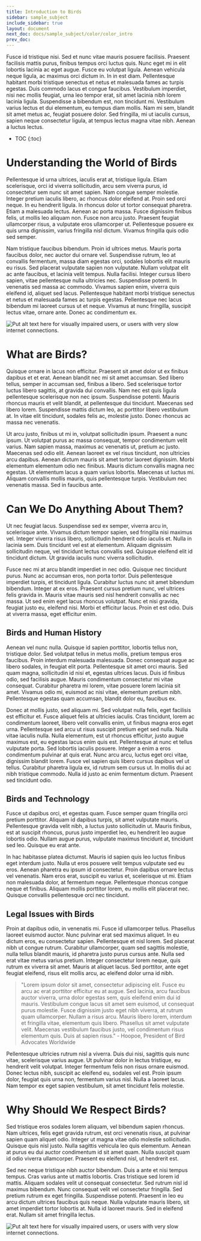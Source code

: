 ```yaml
---
title: Introduction to Birds
sidebar: sample_subject
include_sidebar: true
layout: document
next_doc: docs/sample_subject/color/color_intro
prev_doc: 
---
```


Fusce id tristique nisi. Sed et nunc vitae mauris posuere facilisis. Praesent facilisis mattis purus, finibus tempus orci luctus quis. Nunc eget mi in elit lobortis lacinia ac eget augue. Fusce eu volutpat ligula. Aenean vehicula neque ligula, ac maximus orci dictum in. In in est diam. Pellentesque habitant morbi tristique senectus et netus et malesuada fames ac turpis egestas. Duis commodo lacus et congue faucibus. Vestibulum imperdiet, nisi nec mollis feugiat, urna leo tempor erat, sit amet lacinia nibh lorem lacinia ligula. Suspendisse a bibendum est, non tincidunt mi. Vestibulum varius lectus et dui elementum, eu tempus diam mollis. Nam mi sem, blandit sit amet metus ac, feugiat posuere dolor. Sed fringilla, mi ut iaculis cursus, sapien neque consectetur ligula, at tempus lectus magna vitae nibh. Aenean a luctus lectus. 

* TOC
{:toc}

# Understanding the World of Birds

Pellentesque id urna ultrices, iaculis erat at, tristique ligula. Etiam scelerisque, orci id viverra sollicitudin, arcu sem viverra purus, id consectetur sem nunc sit amet sapien. Nam congue semper molestie. Integer pretium iaculis libero, ac rhoncus dolor eleifend at. Proin sed orci neque. In eu hendrerit ligula. In rhoncus dolor ut tortor consequat pharetra. Etiam a malesuada lectus. Aenean ac porta massa. Fusce dignissim finibus felis, ut mollis leo aliquam non. Fusce non arcu justo. Praesent feugiat ullamcorper risus, a vulputate eros ullamcorper ut. Pellentesque posuere ex quis urna dignissim, varius fringilla nisl dictum. Vivamus fringilla quis odio sed semper.

Nam tristique faucibus bibendum. Proin id ultrices metus. Mauris porta faucibus dolor, nec auctor dui ornare vel. Suspendisse rutrum, leo at convallis fermentum, massa diam egestas orci, sodales lobortis elit mauris eu risus. Sed placerat vulputate sapien non vulputate. Nullam volutpat elit ac ante faucibus, et lacinia velit tempus. Nulla facilisi. Integer cursus libero sapien, vitae pellentesque nulla ultricies nec. Suspendisse potenti. In venenatis sed massa ac commodo. Vivamus sapien enim, viverra quis eleifend id, aliquet sed lacus. Pellentesque habitant morbi tristique senectus et netus et malesuada fames ac turpis egestas. Pellentesque nec lacus bibendum mi laoreet cursus ut et neque. Vivamus at nunc fringilla, suscipit lectus vitae, ornare ante. Donec ac condimentum ex. 

<img src="/template-information-site/assets/images/sample_subject/bird1.jpg" alt="Put alt text here for visually impaired users, or users with very slow internet connections."/>

# What are Birds?

Quisque ornare in lacus non efficitur. Praesent sit amet dolor ut ex finibus dapibus et et erat. Aenean blandit nec mi sit amet accumsan. Sed libero tellus, semper in accumsan sed, finibus a libero. Sed scelerisque tortor luctus libero sagittis, at gravida dui convallis. Nam nec est quis ligula pellentesque scelerisque non nec ipsum. Suspendisse potenti. Mauris rhoncus mauris et velit blandit, at pellentesque dui tincidunt. Maecenas sed libero lorem. Suspendisse mattis dictum leo, ac porttitor libero vestibulum at. In vitae elit tincidunt, sodales felis ac, molestie justo. Donec rhoncus ac massa nec venenatis.

Ut arcu justo, finibus ut mi in, volutpat sollicitudin ipsum. Praesent a nunc ipsum. Ut volutpat purus ac massa consequat, tempor condimentum velit varius. Nam sapien massa, maximus ac venenatis ut, pretium ac justo. Maecenas sed odio elit. Aenean laoreet ex vel risus tincidunt, non ultricies arcu dapibus. Aenean dictum mauris sit amet tortor laoreet dignissim. Morbi elementum elementum odio nec finibus. Mauris dictum convallis magna nec egestas. Ut elementum lacus a quam varius lobortis. Maecenas ut luctus mi. Aliquam convallis mollis mauris, quis pellentesque turpis. Vestibulum nec venenatis massa. Sed in faucibus ante. 

# Can We Do Anything About Them?

Ut nec feugiat lacus. Suspendisse sed ex semper, viverra arcu in, scelerisque ante. Vivamus dictum tempor sapien, sed fringilla nisi maximus vel. Integer viverra risus libero, sollicitudin hendrerit odio iaculis et. Nulla in lacinia sem. Duis tincidunt vel est at elementum. Aliquam dignissim sollicitudin neque, vel tincidunt lectus convallis sed. Quisque eleifend elit id tincidunt dictum. Ut gravida iaculis nunc viverra sollicitudin.

Fusce nec mi at arcu blandit imperdiet in nec odio. Quisque nec tincidunt purus. Nunc ac accumsan eros, non porta tortor. Duis pellentesque imperdiet turpis, et tincidunt ligula. Curabitur luctus nunc sit amet bibendum bibendum. Integer at ex eros. Praesent cursus pretium nunc, vel ultrices felis gravida in. Mauris vitae mauris sed nisl hendrerit convallis ac nec massa. Ut sed enim eget lacus rhoncus volutpat. Nunc et nisi gravida, feugiat justo eu, eleifend nisi. Morbi et efficitur lacus. Proin et est odio. Duis at viverra massa, eget efficitur enim. 

## Birds and Human History

Aenean vel nunc nulla. Quisque id sapien porttitor, lobortis tellus non, tristique dolor. Sed volutpat tellus in metus mollis, pretium tempus eros faucibus. Proin interdum malesuada malesuada. Donec consequat augue ac libero sodales, in feugiat elit porta. Pellentesque sit amet orci mauris. Sed quam magna, sollicitudin id nisi et, egestas ultrices lacus. Duis id finibus odio, sed facilisis augue. Mauris condimentum consectetur mi vitae consequat. Curabitur pharetra mi lorem, vitae posuere lorem lacinia sit amet. Vivamus odio mi, euismod ac nisi vitae, elementum pretium nibh. Pellentesque egestas quam accumsan, blandit dolor eu, faucibus ex.

Donec at mollis justo, sed aliquam mi. Sed volutpat nulla felis, eget facilisis est efficitur et. Fusce aliquet felis at ultricies iaculis. Cras tincidunt, lorem ac condimentum laoreet, libero velit convallis enim, ut finibus magna eros eget urna. Pellentesque sed arcu ut risus suscipit pretium eget sed nulla. Nulla vitae iaculis nulla. Nulla elementum, est ut rhoncus efficitur, justo augue maximus est, eu egestas lacus enim quis est. Pellentesque at nunc et tellus vulputate porta. Sed lobortis iaculis posuere. Integer a enim a eros condimentum pulvinar at quis erat. Nunc arcu arcu, luctus eget orci vitae, dignissim blandit lorem. Fusce vel sapien quis libero cursus dapibus vel ut tellus. Curabitur pharetra ligula ex, id rutrum sem cursus ut. In mollis dui ac nibh tristique commodo. Nulla id justo ac enim fermentum dictum. Praesent sed tincidunt odio. 

## Birds and Technology

Fusce ut dapibus orci, et egestas quam. Fusce semper quam fringilla orci pretium porttitor. Aliquam id dapibus turpis, sit amet vulputate mauris. Pellentesque gravida velit nibh, a luctus justo sollicitudin ut. Mauris finibus, est at suscipit rhoncus, purus justo imperdiet leo, eu hendrerit leo augue lobortis odio. Nullam augue purus, vulputate maximus tincidunt at, tincidunt sed leo. Quisque eu erat ante.

In hac habitasse platea dictumst. Mauris id sapien quis leo luctus finibus eget interdum justo. Nulla ut eros posuere velit tempus vulputate sed eu eros. Aenean pharetra eu ipsum id consectetur. Proin dapibus ornare lectus vel venenatis. Nam eros erat, suscipit eu varius et, scelerisque ut mi. Etiam non malesuada dolor, at fermentum neque. Pellentesque rhoncus congue neque et finibus. Aliquam mollis porttitor lorem, eu mollis elit placerat nec. Quisque convallis pellentesque orci nec tincidunt. 

## Legal Issues with Birds

Proin at dapibus odio, in venenatis mi. Fusce id ullamcorper tellus. Phasellus laoreet euismod auctor. Nunc pulvinar erat sed maximus aliquet. In eu dictum eros, eu consectetur sapien. Pellentesque et nisl lorem. Sed placerat nibh ut congue rutrum. Curabitur ullamcorper, quam sed sagittis molestie, nulla tellus blandit mauris, id pharetra justo purus cursus ante. Nulla sed erat vitae metus varius pretium. Integer consectetur lorem neque, quis rutrum ex viverra sit amet. Mauris at aliquet lacus. Sed porttitor, ante eget feugiat eleifend, risus elit mollis arcu, ac eleifend dolor urna id nibh.

> "Lorem ipsum dolor sit amet, consectetur adipiscing elit. Fusce eu arcu ac erat porttitor efficitur eu at augue. Sed lacinia, arcu faucibus auctor viverra, urna dolor egestas sem, quis eleifend enim dui id mauris. Vestibulum congue lacus sit amet sem euismod, ut consequat purus molestie. Fusce dignissim justo eget nibh viverra, at rutrum quam ullamcorper. Nullam a risus arcu. Mauris libero lorem, interdum et fringilla vitae, elementum quis libero. Phasellus sit amet vulputate velit. Maecenas vestibulum faucibus justo, vel condimentum risus elementum quis. Duis at sapien risus." - Hoopoe, President of Bird Advocates Worldwide

Pellentesque ultricies rutrum nisl a viverra. Duis dui nisi, sagittis quis nunc vitae, scelerisque varius augue. Ut pulvinar dolor in lectus tristique, eu hendrerit velit volutpat. Integer fermentum felis non risus ornare euismod. Donec lectus nibh, suscipit ac eleifend eu, sodales vel est. Proin ipsum dolor, feugiat quis urna non, fermentum varius nisl. Nulla a laoreet lacus. Nam tempor ex eget sapien vestibulum, sit amet tincidunt felis molestie. 

# Why Should We Respect Birds?

Sed tristique eros sodales lorem aliquam, vel bibendum sapien rhoncus. Nam ultrices, felis eget gravida rutrum, est orci venenatis risus, at pulvinar sapien quam aliquet odio. Integer ut magna vitae odio molestie sollicitudin. Quisque quis nisl justo. Nulla sagittis vehicula leo quis elementum. Aenean at purus eu dui auctor condimentum id sit amet quam. Nulla suscipit quam id odio viverra ullamcorper. Praesent eu eleifend nisl, ut hendrerit est.

Sed nec neque tristique nibh auctor bibendum. Duis a ante et nisi tempus tempus. Cras varius ante ut mattis lobortis. Cras tristique sed lorem id mattis. Aliquam sodales velit ut consequat consectetur. Sed rutrum nisl id maximus bibendum. Nunc consequat velit vel consectetur fringilla. Sed pretium rutrum ex eget fringilla. Suspendisse potenti. Praesent in leo eu arcu dictum ultrices faucibus quis neque. Nulla vulputate mauris libero, sit amet imperdiet tortor lobortis at. Nulla id laoreet mauris. Sed in eleifend erat. Nullam sit amet fringilla lectus. 

<img src="/template-information-site/assets/images/sample_subject/bird2.jpg" alt="Put alt text here for visually impaired users, or users with very slow internet connections."/>
